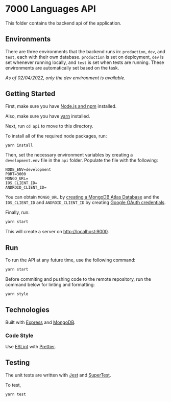 # 7000 Languages API

This folder contains the backend api of the application.

## Environments

There are three environments that the backend runs in: `production`, `dev`, and `test`, each with their own database. `production` is set on deployment, `dev` is set whenever running locally, and `test` is set when tests are running. These environments are automatically set based on the task.

_As of 02/04/2022, only the dev environment is available._

## Getting Started

First, make sure you have [Node.js and npm](https://docs.npmjs.com/downloading-and-installing-node-js-and-npm) installed.

Also, make sure you have [yarn](https://classic.yarnpkg.com/lang/en/docs/install/#mac-stable) installed.

Next, run `cd api` to move to this directory.

To install all of the required node packages, run:

```bash
yarn install
```

Then, set the necessary environment variables by creating a `development.env` file in the `api` folder. Populate the file with the following:

```
NODE_ENV=development
PORT=3000
MONGO_URL=
IOS_CLIENT_ID=
ANDROID_CLIENT_ID=
```

You can obtain `MONGO_URL` by [creating a MongoDB Atlas Database](https://www.mongodb.com/atlas) and the `IOS_CLIENT_ID` and `ANDROID_CLIENT_ID` by creating [Google OAuth credentials](https://console.cloud.google.com/apis/credentials?pli=1).

Finally, run:

```bash
yarn start
```

This will create a server on [http://localhost:9000](http://localhost:9000).

## Run

To run the API at any future time, use the following command:

```bash
yarn start
```

Before commiting and pushing code to the remote repository, run the command below for linting and formatting:

```bash
yarn style
```

## Technologies

Built with [Express](https://expressjs.com/) and [MongoDB](https://www.mongodb.com/).

### Code Style

Use [ESLint](https://eslint.org) with [Prettier](https://prettier.io/).

## Testing

The unit tests are written with [Jest](https://jestjs.io/) and [SuperTest](https://github.com/visionmedia/supertest).

To test,

```bash
yarn test
```
